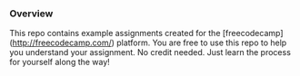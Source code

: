 ### Overview

This repo contains example assignments created for the [freecodecamp] (http://freecodecamp.com/) platform. You are free to use this repo to help you understand your assignment. No credit needed. Just learn the process for yourself along the way!
